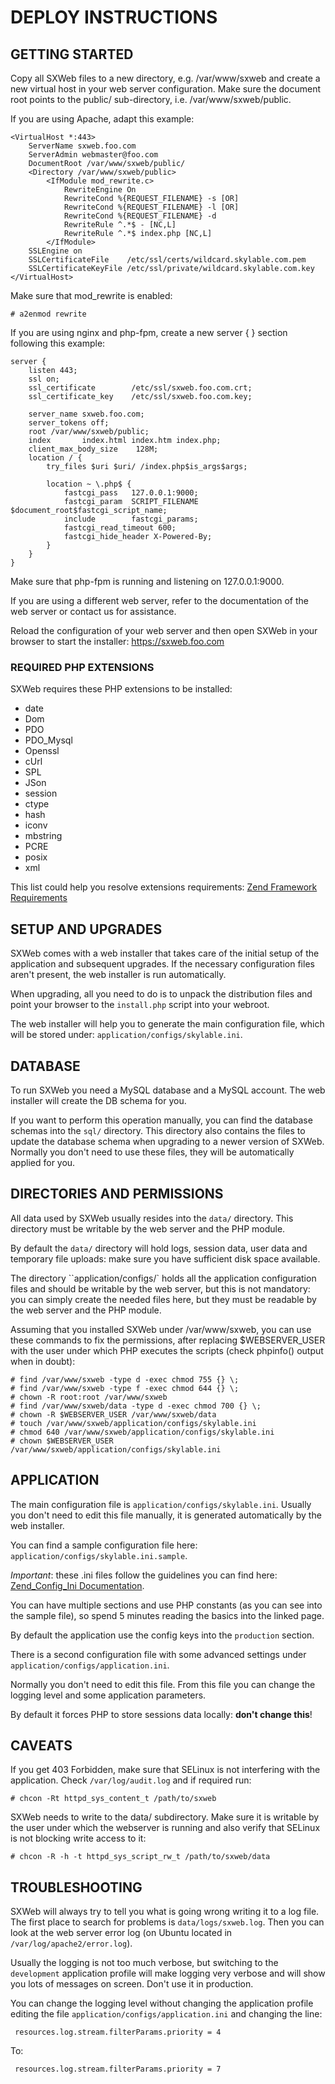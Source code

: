 # DEPLOY INSTRUCTIONS

## GETTING STARTED

Copy all SXWeb files to a new directory, e.g. /var/www/sxweb and create a new virtual host in your web server configuration. 
Make sure the document root points to the public/ sub-directory, i.e. /var/www/sxweb/public.

If you are using Apache, adapt this example:

    <VirtualHost *:443>
        ServerName sxweb.foo.com
        ServerAdmin webmaster@foo.com
        DocumentRoot /var/www/sxweb/public/
        <Directory /var/www/sxweb/public>
            <IfModule mod_rewrite.c>
                RewriteEngine On
                RewriteCond %{REQUEST_FILENAME} -s [OR]
                RewriteCond %{REQUEST_FILENAME} -l [OR]
                RewriteCond %{REQUEST_FILENAME} -d
                RewriteRule ^.*$ - [NC,L]
                RewriteRule ^.*$ index.php [NC,L]
            </IfModule>
        SSLEngine on
        SSLCertificateFile    /etc/ssl/certs/wildcard.skylable.com.pem
        SSLCertificateKeyFile /etc/ssl/private/wildcard.skylable.com.key
    </VirtualHost>

Make sure that mod_rewrite is enabled: 

    # a2enmod rewrite

If you are using nginx and php-fpm, create a new server { } section following this example:

    server {
        listen 443;
        ssl on;
        ssl_certificate        /etc/ssl/sxweb.foo.com.crt;
        ssl_certificate_key    /etc/ssl/sxweb.foo.com.key;

        server_name sxweb.foo.com;
        server_tokens off;
        root /var/www/sxweb/public;
        index       index.html index.htm index.php;
        client_max_body_size    128M;
        location / {
            try_files $uri $uri/ /index.php$is_args$args;

            location ~ \.php$ {
                fastcgi_pass   127.0.0.1:9000;
                fastcgi_param  SCRIPT_FILENAME $document_root$fastcgi_script_name;
                include        fastcgi_params;
                fastcgi_read_timeout 600;
                fastcgi_hide_header X-Powered-By;
            }
        }
    }

Make sure that php-fpm is running and listening on 127.0.0.1:9000.

If you are using a different web server, refer to the documentation of the web server or contact us for assistance.

Reload the configuration of your web server and then open SXWeb in your browser to start the installer: https://sxweb.foo.com

### REQUIRED PHP EXTENSIONS

SXWeb requires these PHP extensions to be installed:

 - date
 - Dom
 - PDO 
 - PDO_Mysql
 - Openssl
 - cUrl
 - SPL
 - JSon
 - session
 - ctype
 - hash
 - iconv
 - mbstring
 - PCRE
 - posix
 - xml
 
This list could help you resolve extensions requirements: [Zend Framework Requirements](http://framework.zend.com/manual/1.12/en/requirements.introduction.html) 


## SETUP AND UPGRADES

SXWeb comes with a web installer that takes care of the initial setup of the application and subsequent upgrades. If the necessary configuration files aren't present, the web installer is run automatically. 

When upgrading, all you need to do is to unpack the distribution files and point your browser to the `install.php` script into your webroot.
 
The web installer will help you to generate the main configuration file, which will be stored under: `application/configs/skylable.ini`. 
 
## DATABASE

To run SXWeb you need a MySQL database and a MySQL account. The web installer will create the DB schema for you.

If you want to perform this operation manually, you can find the database schemas into the `sql/` directory. This directory also contains the files to update the database schema when upgrading to a newer version of SXWeb. Normally you don't need to use these files, they will be automatically applied for you.

## DIRECTORIES AND PERMISSIONS

All data used by SXWeb usually resides into the `data/` directory. This directory must be writable by the web server and the PHP module. 

By default the `data/` directory will hold logs, session data, user data and temporary file uploads: make sure you have sufficient disk space available.

The directory ``application/configs/` holds all the application configuration files and should be writable by the web server, but this is not mandatory: you can simply create the needed files here, but they must be readable by the web server and the PHP module.

Assuming that you installed SXWeb under /var/www/sxweb, you can use these commands to fix the permissions, after replacing $WEBSERVER_USER with the user under which PHP executes the scripts (check phpinfo() output when in doubt):

    # find /var/www/sxweb -type d -exec chmod 755 {} \;
    # find /var/www/sxweb -type f -exec chmod 644 {} \;
    # chown -R root:root /var/www/sxweb
    # find /var/www/sxweb/data -type d -exec chmod 700 {} \;
    # chown -R $WEBSERVER_USER /var/www/sxweb/data
    # touch /var/www/sxweb/application/configs/skylable.ini
    # chmod 640 /var/www/sxweb/application/configs/skylable.ini
    # chown $WEBSERVER_USER /var/www/sxweb/application/configs/skylable.ini

## APPLICATION

The main configuration file is `application/configs/skylable.ini`. Usually you don't need to edit this file manually, it is generated automatically by the web installer.
 
You can find a sample configuration file here: `application/configs/skylable.ini.sample`.

*Important*: these .ini files follow the guidelines you can find here: [Zend_Config_Ini Documentation](http://framework.zend.com/manual/1.12/en/zend.config.adapters.ini.html).

You can have multiple sections and use PHP constants (as you can see into the sample file), so spend 5 minutes reading the basics into the linked page.

By default the application use the config keys into the `production` section.

There is a second configuration file with some advanced settings under `application/configs/application.ini`.

Normally you don't need to edit this file. From this file you can change the logging level and some application parameters.

By default it forces PHP to store sessions data locally: __don't change this__!

## CAVEATS

If you get 403 Forbidden, make sure that SELinux is not interfering with the application. 
Check `/var/log/audit.log` and if required run:

    # chcon -Rt httpd_sys_content_t /path/to/sxweb

SXWeb needs to write to the data/ subdirectory. Make sure it is writable by the user under which the webserver 
is running and also verify that SELinux is not blocking write access to it:

    # chcon -R -h -t httpd_sys_script_rw_t /path/to/sxweb/data

## TROUBLESHOOTING

SXWeb will always try to tell you what is going wrong writing it to a log file. The first place to search for problems is `data/logs/sxweb.log`. Then you can look at the web server error log (on Ubuntu located in `/var/log/apache2/error.log`).
 
 Usually the logging is not too much verbose, but switching to the `development` application profile will make logging very verbose and will show you lots of messages on screen. Don't use it in production.
 
 You can change the logging level without changing the application profile editing the file `application/configs/application.ini` and changing the line:
 
     resources.log.stream.filterParams.priority = 4
 
 To:
 
     resources.log.stream.filterParams.priority = 7
  
